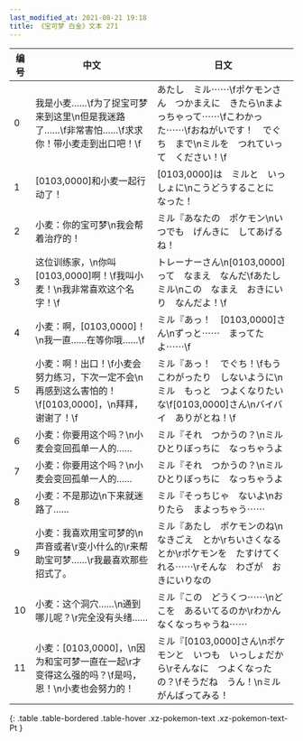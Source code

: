 ```yaml
---
last_modified_at: 2021-08-21 19:18
title: 《宝可梦 白金》文本 271
---
```

| 编号 | 中文 | 日文 |
| ---- | ---- | ---- |
| 0 | 我是小麦……\f为了捉宝可梦来到这里\n但是我迷路了……\f非常害怕……\f求求你！带小麦走到出口吧！\f | あたし　ミル⋯⋯\fポケモンさん　つかまえに　きたら\nまよっちゃって⋯⋯\fこわかった⋯⋯\fおねがいです！　でぐち　まで\nミルを　つれていって　ください！\f |
| 1 | [0103,0000]和小麦一起行动了！ | [0103,0000]は　ミルと　いっしょに\nこうどうすることに　なった！ |
| 2 | 小麦：你的宝可梦\n我会帮着治疗的！ | ミル『あなたの　ポケモン\nいつでも　げんきに　してあげるね！ |
| 3 | 这位训练家，\n你叫[0103,0000]啊！\f我叫小麦！\n我非常喜欢这个名字！\f | トレーナーさん\n[0103,0000]って　なまえ　なんだ\fあたし　ミル\nこの　なまえ　おきにいり　なんだよ！\f |
| 4 | 小麦：啊，[0103,0000]！\n我一直……在等你哦……\f | ミル『あっ！　[0103,0000]さん\nずっと⋯⋯　まってたよ⋯⋯\f |
| 5 | 小麦：啊！出口！\f小麦会努力练习，下次一定不会\n再感到这么害怕的！\f[0103,0000]，\n拜拜，谢谢了！\f | ミル『あっ！　でぐち！\fもう　こわがったり　しないように\nミル　もっと　つよくなりたいな\f[0103,0000]さん\nバイバイ　ありがとね！\f |
| 6 | 小麦：你要用这个吗？\n小麦会变回孤单一人的…… | ミル『それ　つかうの？\nミル　ひとりぼっちに　なっちゃうよ |
| 7 | 小麦：你要用这个吗？\n小麦会变回孤单一人的…… | ミル『それ　つかうの？\nミル　ひとりぼっちに　なっちゃうよ |
| 8 | 小麦：不是那边\n下来就迷路了…… | ミル『そっちじゃ　ないよ\nおりたら　まよっちゃう⋯⋯ |
| 9 | 小麦：我喜欢用宝可梦的\n声音或者\r变小什么的\r来帮助宝可梦……\r我最喜欢那些招式了。 | ミル『あたし　ポケモンのね\nなきごえ　とか\rちいさくなる　とか\rポケモンを　たすけてくれる⋯⋯\rそんな　わざが　おきにいりなの |
| 10 | 小麦：这个洞穴……\n通到哪儿呢？\r完全没有头绪…… | ミル『この　どうくつ⋯⋯\nどこを　あるいてるのか\rわかんなくなっちゃうね⋯⋯ |
| 11 | 小麦：[0103,0000]，\n因为和宝可梦一直在一起\r才变得这么强的吗？\f是吗，恩！\n小麦也会努力的！ | ミル『[0103,0000]さん\nポケモンと　いつも　いっしょだから\rそんなに　つよくなったの？\fそうだね　うん！\nミル　がんばってみる！ |
{: .table .table-bordered .table-hover .xz-pokemon-text .xz-pokemon-text-Pt }